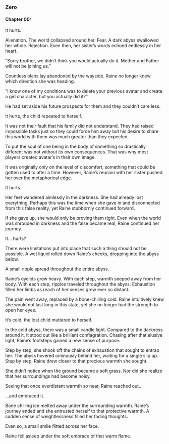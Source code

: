 ### Zero
#### Chapter 00:


It hurts.

Alienation. The world collapsed around her. Fear. A dark abyss swallowed her whole. Rejection. Even then, her sister’s words echoed endlessly in her heart.

“Sorry brother, we didn’t think you would actually do it. Mother and Father will not be joining us.”

Countless plans lay abandoned by the wayside. Raine no longer knew which direction she was heading.

“I know one of my conditions was to delete your previous avatar and create a girl character, but you actually did it?”

He had set aside his future prospects for them and they couldn’t care less.

It hurts, the child repeated to herself.

It was not their fault that his family did not understand. They had raised impossible tasks just so they could force him away but his desire to share this world with them was much greater than they expected.

To put the soul of one being in the body of something so drastically different was not without its own consequences. That was why most players created avatar’s in their own image.

It was originally only on the level of discomfort, something that could be gotten used to after a time. However, Raine’s reunion with her sister pushed her over the metaphorical edge.

It hurts.

Her feet wandered aimlessly in the darkness. She had already lost everything. Perhaps this was the time when she gave in and disconnected from this false reality, yet Raine stubbornly continued forward.

If she gave up, she would only be proving them right. Even when the world was shrouded in darkness and the false became real, Raine continued her journey.

It… hurts?

There were limitations put into place that such a thing should not be possible. A wet liquid rolled down Raine’s cheeks, dropping into the abyss below.

A small ripple spread throughout the entire abyss.

Raine’s eyelids grew heavy. With each step, warmth seeped away from her body. With each step, ripples traveled throughout the abyss. Exhaustion filled her limbs as reach of her senses grew ever so distant.

The pain went away, replaced by a bone-chilling cold. Raine intuitively knew she would not last long in this state, yet she no longer had the strength to open her eyes.

It’s cold, the lost child muttered to herself.

In the cold abyss, there was a small candle light. Compared to the darkness around it, it stood out like a brilliant conflagration. Chasing after that elusive light, Raine’s footsteps gained a new sense of purpose.

Step by step, she shook off the chains of exhaustion that sought to entrap her. The abyss hovered ominously behind her, waiting for a single slip up. Step by step, Raine drew closer to that precious warmth she sought.

She didn’t notice when the ground became a soft grass. Nor did she realize that her surroundings had become noisy.

Seeing that once everdistant warmth so near, Raine reached out..

...and embraced it.

Bone chilling ice melted away under the surrounding warmth.  Raine’s journey ended and she entrusted herself to that protective warmth. A sudden sense of weightlessness filled her fading thoughts.

Even so, a small smile flitted across her face.

Raine fell asleep under the soft embrace of that warm flame.
